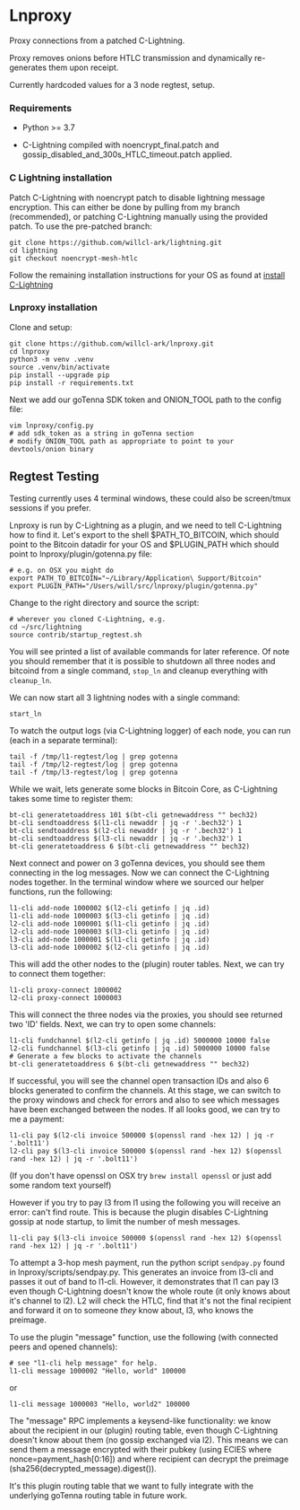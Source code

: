 # Lnproxy

Proxy connections from a patched C-Lightning.

Proxy removes onions before HTLC transmission and dynamically re-generates them upon receipt.

Currently hardcoded values for a 3 node regtest, setup. 

### Requirements

* Python >= 3.7
    
* C-Lightning compiled with noencrypt_final.patch and gossip_disabled_and_300s_HTLC_timeout.patch applied.


### C Lightning installation

Patch C-Lightning with noencrypt patch to disable lightning message encryption. This can either be done by pulling from my branch (recommended), or patching C-Lightning manually using the provided patch. To use the pre-patched branch:

    git clone https://github.com/willcl-ark/lightning.git
    cd lightning
    git checkout noencrypt-mesh-htlc

Follow the remaining installation instructions for your OS as found at [install C-Lightning](https://github.com/willcl-ark/lightning/blob/noencrypt-mesh/doc/INSTALL.md)


### Lnproxy installation

Clone and setup:

    git clone https://github.com/willcl-ark/lnproxy.git
    cd lnproxy
    python3 -m venv .venv
    source .venv/bin/activate
    pip install --upgrade pip
    pip install -r requirements.txt
    
Next we add our goTenna SDK token and ONION_TOOL path to the config file:

    vim lnproxy/config.py
    # add sdk_token as a string in goTenna section
    # modify ONION_TOOL path as appropriate to point to your devtools/onion binary
    
    
## Regtest Testing

Testing currently uses 4 terminal windows, these could also be screen/tmux sessions if you prefer.

Lnproxy is run by C-Lightning as a plugin, and we need to tell C-Lightning how to find it. Let's export to the shell $PATH_TO_BITCOIN, which should point to the Bitcoin datadir for your OS and $PLUGIN_PATH which should point to lnproxy/plugin/gotenna.py file:

    # e.g. on OSX you might do
    export PATH_TO_BITCOIN="~/Library/Application\ Support/Bitcoin"
    export PLUGIN_PATH="/Users/will/src/lnproxy/plugin/gotenna.py"
    
Change to the right directory and source the script:

    # wherever you cloned C-Lightning, e.g.
    cd ~/src/lightning
    source contrib/startup_regtest.sh

You will see printed a list of available commands for later reference. Of note you should remember that it is possible to shutdown all three nodes and bitcoind from a single command, `stop_ln` and cleanup everything with `cleanup_ln`.

We can now start all 3 lightning nodes with a single command:

    start_ln
    
To watch the output logs (via C-Lightning logger) of each node, you can run (each in a separate terminal):

    tail -f /tmp/l1-regtest/log | grep gotenna
    tail -f /tmp/l2-regtest/log | grep gotenna
    tail -f /tmp/l3-regtest/log | grep gotenna

While we wait, lets generate some blocks in Bitcoin Core, as C-Lightning takes some time to register them:

    bt-cli generatetoaddress 101 $(bt-cli getnewaddress "" bech32)
    bt-cli sendtoaddress $(l1-cli newaddr | jq -r '.bech32') 1
    bt-cli sendtoaddress $(l2-cli newaddr | jq -r '.bech32') 1
    bt-cli sendtoaddress $(l3-cli newaddr | jq -r '.bech32') 1
    bt-cli generatetoaddress 6 $(bt-cli getnewaddress "" bech32)
    
Next connect and power on 3 goTenna devices, you should see them connecting in the log messages. Now we can connect the C-Lightning nodes together. In the terminal window where we sourced our helper functions, run the following:

    l1-cli add-node 1000002 $(l2-cli getinfo | jq .id)
    l1-cli add-node 1000003 $(l3-cli getinfo | jq .id)
    l2-cli add-node 1000001 $(l1-cli getinfo | jq .id)
    l2-cli add-node 1000003 $(l3-cli getinfo | jq .id)
    l3-cli add-node 1000001 $(l1-cli getinfo | jq .id)
    l3-cli add-node 1000002 $(l2-cli getinfo | jq .id)

This will add the other nodes to the (plugin) router tables. Next, we can try to connect them together:

    l1-cli proxy-connect 1000002
    l2-cli proxy-connect 1000003

This will connect the three nodes via the proxies, you should see returned two 'ID' fields. Next, we can try to open some channels:

    l1-cli fundchannel $(l2-cli getinfo | jq .id) 5000000 10000 false
    l2-cli fundchannel $(l3-cli getinfo | jq .id) 5000000 10000 false
    # Generate a few blocks to activate the channels
    bt-cli generatetoaddress 6 $(bt-cli getnewaddress "" bech32)
    
If successful, you will see the channel open transaction IDs and also 6 blocks generated to confirm the channels. At this stage, we can switch to the proxy windows and check for errors and also to see which messages have been exchanged between the nodes. If all looks good, we can try to me a payment:

    l1-cli pay $(l2-cli invoice 500000 $(openssl rand -hex 12) | jq -r '.bolt11')
    l2-cli pay $(l3-cli invoice 500000 $(openssl rand -hex 12) $(openssl rand -hex 12) | jq -r '.bolt11')

(If you don't have openssl on OSX try `brew install openssl` or just add some random text yourself)

However if you try to pay l3 from l1 using the following you will receive an error: can't find route. This is because the plugin disables C-Lightning gossip at node startup, to limit the number of mesh messages.

    l1-cli pay $(l3-cli invoice 500000 $(openssl rand -hex 12) $(openssl rand -hex 12) | jq -r '.bolt11')


To attempt a 3-hop mesh payment, run the python script `sendpay.py` found in lnproxy/scripts/sendpay.py.
This generates an invoice from l3-cli and passes it out of band to l1-cli. However, it demonstrates that l1 can pay l3 even though C-Lightning doesn't know the whole route (it only knows about it's channel to l2). L2 will check the HTLC, find that it's not the final recipient and forward it on to someone _they_ know about, l3, who knows the preimage.

To use the plugin "message" function, use the following (with connected peers and opened channels):

    # see "l1-cli help message" for help.
    l1-cli message 1000002 "Hello, world" 100000

or

    l1-cli message 1000003 "Hello, world2" 100000
    
The "message" RPC implements a keysend-like functionality: we know about the recipient in our (plugin) routing table, even though C-Lightning doesn't know about them (no gossip exchanged via l2). This means we can send them a message encrypted with their pubkey (using ECIES where nonce=payment_hash[0:16]) and where recipient can decrypt the preimage (sha256(decrypted_message).digest()).

It's this plugin routing table that we want to fully integrate with the underlying goTenna routing table in future work.